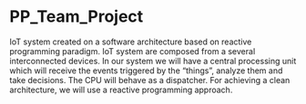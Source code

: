 # PP_Team_Project
IoT system created on a software architecture based on reactive programming paradigm. IoT system are composed from a several interconnected devices. In our system we will have a central processing unit which will receive the events triggered by the “things”, analyze them and take decisions. The CPU will behave as a dispatcher. For achieving a clean architecture, we will use a reactive programming approach.
